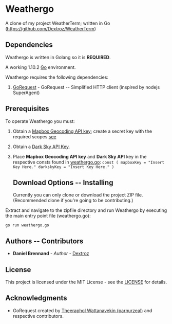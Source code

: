 # Weathergo

A clone of my project WeatherTerm; written in Go (<https://github.com/Dextroz/WeatherTerm>)

## Dependencies

Weathergo is written in Golang so it is **REQUIRED**.

A working 1.10.2 [Go](https://golang.org/dl/) environment.

Weathergo requires the following dependencies:
  1. [GoRequest](https://github.com/parnurzeal/gorequest) - GoRequest -- Simplified HTTP client (inspired by nodejs SuperAgent)

## Prerequisites

To operate Weathergo you must:

1.  Obtain a [Mapbox Geocoding API key](https://www.mapbox.com/signup/); create a secret key with the required scopes [see](https://www.mapbox.com/help/how-access-tokens-work/)

2.  Obtain a [Dark Sky API Key](https://darksky.net/dev).

3.  Place **Mapbox Geocoding API key** and **Dark Sky API** key in the respective consts found in [weathergo.go](weathergo.go):
          ```
          const (
          	mapboxKey = "Insert Key Here."
          	darkskyKey = "Insert Key Here."
          )
          ```
    ## Download Options -- Installing
    Currently you can only clone or download the project ZIP file. (Recommended clone if you're going to be contributing.)

Extract and navigate to the zipfile directory and run Weathergo by executing the main entry point file (weathergo.go):

    go run weathergo.go

## Authors -- Contributors

-   **Daniel Brennand** - _Author_ - [Dextroz](https://github.com/Dextroz)

## License

This project is licensed under the MIT License - see the [LICENSE](LICENSE) for details.

## Acknowledgments

-   GoRequest created by [Theeraphol Wattanavekin (parnurzeal)](https://github.com/parnurzeal) and respective contributors.
